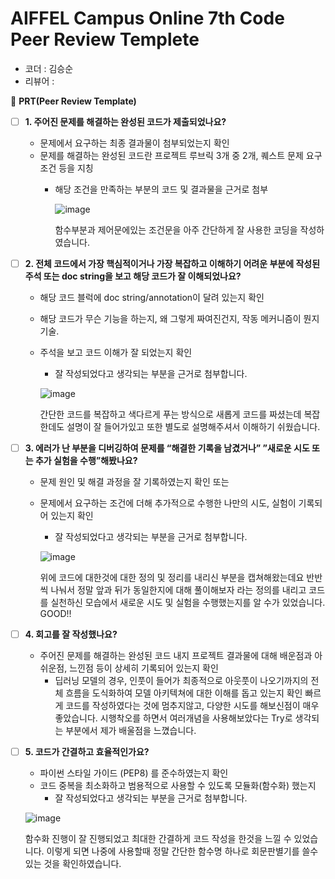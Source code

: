 # AIFFEL Campus Online 7th Code Peer Review Templete

- 코더 : 김승순
- 리뷰어 : 



🔑 **PRT(Peer Review Template)**

- [ ]  **1. 주어진 문제를 해결하는 완성된 코드가 제출되었나요?**
    - 문제에서 요구하는 최종 결과물이 첨부되었는지 확인
    - 문제를 해결하는 완성된 코드란 프로젝트 루브릭 3개 중 2개, 
    퀘스트 문제 요구조건 등을 지칭
        - 해당 조건을 만족하는 부분의 코드 및 결과물을 근거로 첨부
          
          ![image](https://github.com/choikanghoon/AIFFEL_Online_Quest_Kimgabe/assets/149554171/3b0072c3-42c8-4fd9-8f38-c4b1f71ba61c)
          
          함수부분과 제어문에있는 조건문을 아주 간단하게 잘 사용한 코딩을 작성하였습니다.
          
- [ ]  **2. 전체 코드에서 가장 핵심적이거나 가장 복잡하고 이해하기 어려운 부분에 작성된 
주석 또는 doc string을 보고 해당 코드가 잘 이해되었나요?**
    - 해당 코드 블럭에 doc string/annotation이 달려 있는지 확인
    - 해당 코드가 무슨 기능을 하는지, 왜 그렇게 짜여진건지, 작동 메커니즘이 뭔지 기술.
    - 주석을 보고 코드 이해가 잘 되었는지 확인
        - 잘 작성되었다고 생각되는 부분을 근거로 첨부합니다.
          
        ![image](https://github.com/choikanghoon/AIFFEL_Online_Quest_Kimgabe/assets/149554171/ffc7b06e-63a3-4344-a118-cff52047e17e)

        간단한 코드를 복잡하고 색다르게 푸는 방식으로 새롭게 코드를 짜셨는데
        복잡한데도 설명이 잘 들어가있고 또한 별도로 설명해주셔서 이해하기 쉬웠습니다.

- [ ]  **3. 에러가 난 부분을 디버깅하여 문제를 “해결한 기록을 남겼거나” 
”새로운 시도 또는 추가 실험을 수행”해봤나요?**
    - 문제 원인 및 해결 과정을 잘 기록하였는지 확인 또는
    - 문제에서 요구하는 조건에 더해 추가적으로 수행한 나만의 시도, 
    실험이 기록되어 있는지 확인
        - 잘 작성되었다고 생각되는 부분을 근거로 첨부합니다.
     
        ![image](https://github.com/choikanghoon/AIFFEL_Online_Quest_Kimgabe/assets/149554171/c3a43a0c-2bdf-41d2-9227-6dda1e2d880c)
      
        위에 코드에 대한것에 대한 정의 및 정리를 내리신 부분을 캡쳐해왔는데요 반반씩 나눠서 정말 앞과 뒤가 동일한지에 대해 풀이해보자
        라는 정의를 내리고 코드를 실천하신 모습에서 새로운 시도 및 실험을 수행했는지를 알 수가 있었습니다. GOOD!!

- [ ]  **4. 회고를 잘 작성했나요?**
    - 주어진 문제를 해결하는 완성된 코드 내지 프로젝트 결과물에 대해
    배운점과 아쉬운점, 느낀점 등이 상세히 기록되어 있는지 확인
        - 딥러닝 모델의 경우,
        인풋이 들어가 최종적으로 아웃풋이 나오기까지의 전체 흐름을 도식화하여 
        모델 아키텍쳐에 대한 이해를 돕고 있는지 확인
        빠르게 코드를 작성하였다는 것에 멈추지않고, 다양한 시도를 해보신점이 매우 좋았습니다.
        시행착오를 하면서 여러개념을 사용해보았다는 Try로 생각되는 부분에서 제가 배울점을 느꼈습니다.

- [ ]  **5. 코드가 간결하고 효율적인가요?**
    - 파이썬 스타일 가이드 (PEP8) 를 준수하였는지 확인
    - 코드 중복을 최소화하고 범용적으로 사용할 수 있도록 모듈화(함수화) 했는지
        - 잘 작성되었다고 생각되는 부분을 근거로 첨부합니다.
          
    ![image](https://github.com/choikanghoon/AIFFEL_Online_Quest_Kimgabe/assets/149554171/a8c2c505-b03a-4c67-80c0-46847225c9f3)

    함수화 진행이 잘 진행되었고 최대한 간결하게 코드 작성을 한것을 느낄 수 있었습니다.
    이렇게 되면 나중에 사용할때 정말 간단한 함수명 하나로 회문판별기를 쓸수 있는 것을 확인하였습니다.
